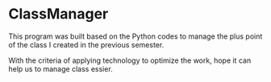 # ClassManager 
This program was built based on the Python codes to manage the plus point of the class I created in the previous semester.

With the criteria of applying technology to optimize the work, hope it can help us to manage class essier.
